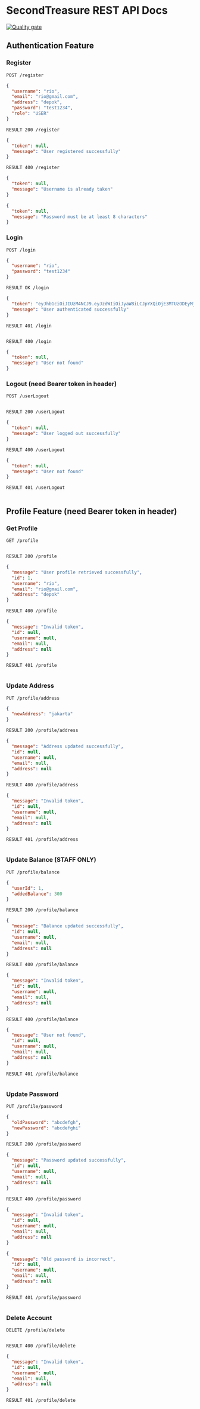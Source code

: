 # SecondTreasure REST API Docs
[![Quality gate](https://sonarcloud.io/api/project_badges/quality_gate?project=ADPRO-C2_user-service)](https://sonarcloud.io/summary/new_code?id=ADPRO-C2_user-service)
## Authentication Feature
### Register

`POST /register`
```json
{
  "username": "rio",
  "email": "rio@gmail.com",
  "address": "depok",
  "password": "test1234",
  "role": "USER"
}
```
`RESULT 200 /register`
```json
{
  "token": null,
  "message": "User registered successfully"
}
```
`RESULT 400 /register`
```json
{
  "token": null,
  "message": "Username is already taken"
}
```
```json
{
  "token": null,
  "message": "Password must be at least 8 characters"
}
```
### Login
`POST /login`
```json
{
  "username": "rio",
  "password": "test1234"
}
```

`RESULT OK /login`
```json
{
  "token": "eyJhbGciOiJIUzM4NCJ9.eyJzdWIiOiJyaW8iLCJpYXQiOjE3MTUzODEyMjYsImV4cCI6MTcxNTQ2NzYyNn0.R1bnphzu1r3RAIek2MTrkz-4-tNu6r_JXbKgDiT8-sRWT9ygVAf1HRNI4Os-3_5_",
  "message": "User authenticated successfully"
}
```
`RESULT 401 /login`
```json
```
`RESULT 400 /login`
```json
{
  "token": null,
  "message": "User not found"
}
```

### Logout (need Bearer token in header)

`POST /userLogout`
```json
```
`RESULT 200 /userLogout`
```json
{
  "token": null,
  "message": "User logged out successfully"
}
```
`RESULT 400 /userLogout`
```json
{
  "token": null,
  "message": "User not found"
}
```
`RESULT 401 /userLogout`
```json
```
## Profile Feature (need Bearer token in header)
### Get Profile

`GET /profile`
```json
```
`RESULT 200 /profile`
```json
{
  "message": "User profile retrieved successfully",
  "id": 1,
  "username": "rio",
  "email": "rio@gmail.com",
  "address": "depok"
}
```
`RESULT 400 /profile`
```json
{
  "message": "Invalid token",
  "id": null,
  "username": null,
  "email": null,
  "address": null
}
```
`RESULT 401 /profile`
```json
```
### Update Address
`PUT /profile/address`
```json
{
  "newAddress": "jakarta"
}
```
`RESULT 200 /profile/address`
```json
{
  "message": "Address updated successfully",
  "id": null,
  "username": null,
  "email": null,
  "address": null
}
```
`RESULT 400 /profile/address`
```json
{
  "message": "Invalid token",
  "id": null,
  "username": null,
  "email": null,
  "address": null
}
```
`RESULT 401 /profile/address`
```json
```
### Update Balance (STAFF ONLY)
`PUT /profile/balance`
```json
{
  "userId": 1,
  "addedBalance": 300
}
```
`RESULT 200 /profile/balance`
```json
{
  "message": "Balance updated successfully",
  "id": null,
  "username": null,
  "email": null,
  "address": null
}
```
`RESULT 400 /profile/balance`
```json
{
  "message": "Invalid token",
  "id": null,
  "username": null,
  "email": null,
  "address": null
}
```
`RESULT 400 /profile/balance`
```json
{
  "message": "User not found",
  "id": null,
  "username": null,
  "email": null,
  "address": null
}
```
`RESULT 401 /profile/balance`
```json
```
### Update Password
`PUT /profile/password`
```json
{
  "oldPassword": "abcdefgh",
  "newPassword": "abcdefghi"
}
```
`RESULT 200 /profile/password`
```json
{
  "message": "Password updated successfully",
  "id": null,
  "username": null,
  "email": null,
  "address": null
}
```
`RESULT 400 /profile/password`
```json
{
  "message": "Invalid token",
  "id": null,
  "username": null,
  "email": null,
  "address": null
}
```
```json
{
  "message": "Old password is incorrect",
  "id": null,
  "username": null,
  "email": null,
  "address": null
}
```
`RESULT 401 /profile/password`
```json
```
### Delete Account
`DELETE /profile/delete`
```json
```
`RESULT 400 /profile/delete`
```json
{
  "message": "Invalid token",
  "id": null,
  "username": null,
  "email": null,
  "address": null
}
```
`RESULT 401 /profile/delete`
```json
```